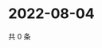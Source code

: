 # 2022-08-04

共 0 条

<!-- BEGIN WEIBO -->
<!-- 最后更新时间 Thu Aug 04 2022 12:42:49 GMT+0800 (China Standard Time) -->

<!-- END WEIBO -->
